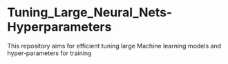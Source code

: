 # Tuning_Large_Neural_Nets-Hyperparameters
This repository aims for efficient tuning large Machine learning models and hyper-parameters for training
